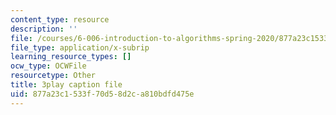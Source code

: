```yaml
---
content_type: resource
description: ''
file: /courses/6-006-introduction-to-algorithms-spring-2020/877a23c1533f70d58d2ca810bdfd475e_vCIa2h1C9UQ.srt
file_type: application/x-subrip
learning_resource_types: []
ocw_type: OCWFile
resourcetype: Other
title: 3play caption file
uid: 877a23c1-533f-70d5-8d2c-a810bdfd475e
---
```

